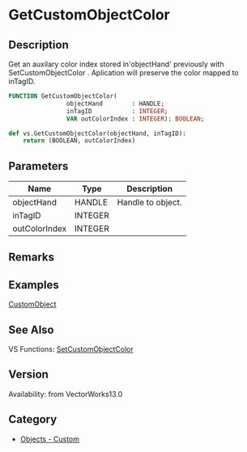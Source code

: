 # GetCustomObjectColor

## Description
Get an auxilary color index stored in'objectHand' previously  with SetCustomObjectColor .  Aplication will preserve the color mapped to inTagID.

```pascal
FUNCTION GetCustomObjectColor(
				objectHand        : HANDLE;
				inTagID           : INTEGER;
				VAR outColorIndex : INTEGER): BOOLEAN;
```

```python
def vs.GetCustomObjectColor(objectHand, inTagID):
    return (BOOLEAN, outColorIndex)
```

## Parameters
|Name|Type|Description|
|---|---|---|
|objectHand|HANDLE|Handle to object.|
|inTagID|INTEGER|   |
|outColorIndex|INTEGER|   |

## Remarks


## Examples
[CustomObject](examples/CustomObject.md)

## See Also
VS Functions:
[SetCustomObjectColor](SetCustomObjectColor.md)

## Version
Availability: from VectorWorks13.0

## Category
* [Objects - Custom](../Categories/Objects%20-%20Custom.md)

